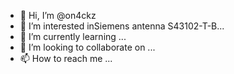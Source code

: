 - 👋 Hi, I’m @on4ckz
- 👀 I’m interested inSiemens antenna S43102-T-B...
- 🌱 I’m currently learning ...
- 💞️ I’m looking to collaborate on ...
- 📫 How to reach me ...

<!---
on4ckz/on4ckz is a ✨ special ✨ repository because its `README.md` (this file) appears on your GitHub profile.
You can click the Preview link to take a look at your changes.
--->

